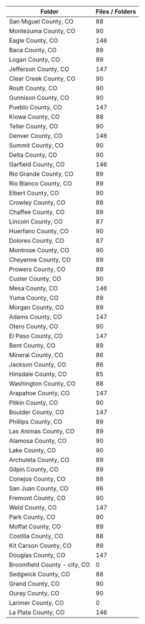 | Folder                       |   Files / Folders |
|------------------------------|-------------------|
| San Miguel County, CO        |                88 |
| Montezuma County, CO         |                90 |
| Eagle County, CO             |               146 |
| Baca County, CO              |                89 |
| Logan County, CO             |                89 |
| Jefferson County, CO         |               147 |
| Clear Creek County, CO       |                90 |
| Routt County, CO             |                90 |
| Gunnison County, CO          |                90 |
| Pueblo County, CO            |               147 |
| Kiowa County, CO             |                88 |
| Teller County, CO            |                90 |
| Denver County, CO            |               146 |
| Summit County, CO            |                90 |
| Delta County, CO             |                90 |
| Garfield County, CO          |               146 |
| Rio Grande County, CO        |                89 |
| Rio Blanco County, CO        |                89 |
| Elbert County, CO            |                90 |
| Crowley County, CO           |                88 |
| Chaffee County, CO           |                89 |
| Lincoln County, CO           |                87 |
| Huerfano County, CO          |                90 |
| Dolores County, CO           |                87 |
| Montrose County, CO          |                90 |
| Cheyenne County, CO          |                89 |
| Prowers County, CO           |                89 |
| Custer County, CO            |                90 |
| Mesa County, CO              |               146 |
| Yuma County, CO              |                89 |
| Morgan County, CO            |                89 |
| Adams County, CO             |               147 |
| Otero County, CO             |                90 |
| El Paso County, CO           |               147 |
| Bent County, CO              |                89 |
| Mineral County, CO           |                86 |
| Jackson County, CO           |                86 |
| Hinsdale County, CO          |                85 |
| Washington County, CO        |                88 |
| Arapahoe County, CO          |               147 |
| Pitkin County, CO            |                90 |
| Boulder County, CO           |               147 |
| Phillips County, CO          |                89 |
| Las Animas County, CO        |                89 |
| Alamosa County, CO           |                90 |
| Lake County, CO              |                90 |
| Archuleta County, CO         |                89 |
| Gilpin County, CO            |                89 |
| Conejos County, CO           |                88 |
| San Juan County, CO          |                86 |
| Fremont County, CO           |                90 |
| Weld County, CO              |               147 |
| Park County, CO              |                90 |
| Moffat County, CO            |                89 |
| Costilla County, CO          |                88 |
| Kit Carson County, CO        |                89 |
| Douglas County, CO           |               147 |
| Broomfield County - city, CO |                 0 |
| Sedgwick County, CO          |                88 |
| Grand County, CO             |                90 |
| Ouray County, CO             |                90 |
| Larimer County, CO           |                 0 |
| La Plata County, CO          |               146 |